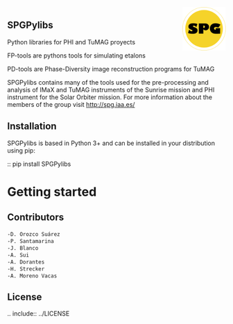 <img src="SPGLOGO-LR.png" align="right" width=100px />

## SPGPylibs

Python libraries for PHI and TuMAG proyects

FP-tools are pythons tools for simulating etalons

PD-tools are Phase-Diversity image reconstruction programs for TuMAG

SPGPylibs contains many of the tools used for the pre-processing and analysis of IMaX and TuMAG instruments of the Sunrise mission and PHI instrument for the Solar Orbiter mission.
For more information about the members of the group visit http://spg.iaa.es/

Installation
------------

SPGPylibs is based in Python 3+ and can be installed in your distribution using pip:

::
    pip install SPGPylibs

Getting started
===============

Contributors
------------

	-D. Orozco Suárez
	-P. Santamarina
	-J. Blanco
    -A. Sui
    -A. Dorantes
    -H. Strecker
    -A. Moreno Vacas

License
-------

.. include:: ../LICENSE